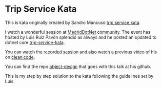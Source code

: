 # Trip Service Kata

This is kata originally created by Sandro Mancuso [trip service kata](https://github.com/sandromancuso/trip-service-kata).

I watch a wonderful session at [MadridDotNet](https://www.meetup.com/es-ES/madriddotnet/) community. The event has hosted by Luis Ruiz Pavón splendid as always and he posted an updated to dotnet core [trip-service-kata](https://github.com/lurumad/trip-service-kata-net-core).

You can watch the [recorded session](https://www.youtube.com/watch?v=QAfBWZQWd1Q) and also watch a previous video of his on [clean code](https://www.youtube.com/watch?v=zhqcEKtO2Z8&list=PLWd8oJLXlnztHWR-GmEFBe_m8PY5t9Yv9&index=5).

You can find the repo [object-design](https://github.com/lurumad/object-design) that goes with this talk at his github.

This is my step by step solution to the kata following the guidelines set by Luis.
